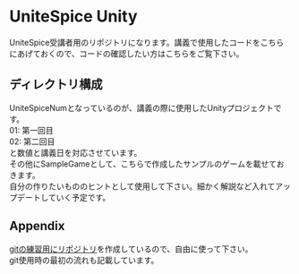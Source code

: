 # UniteSpice Unity

UniteSpice受講者用のリポジトリになります。講義で使用したコードをこちらにあげておくので、コードの確認したい方はこちらをご覧下さい。

## ディレクトリ構成
UniteSpiceNumとなっているのが、講義の際に使用したUnityプロジェクトです。<br>
01: 第一回目<br>
02: 第二回目<br>
と数値と講義日を対応させています。<br>
その他にSampleGameとして、こちらで作成したサンプルのゲームを載せておきます。<br>自分の作りたいもののヒントとして使用して下さい。細かく解説など入れてアップデートしていく予定です。

## Appendix
[gitの練習用にリポジトリ](https://github.com/miyaro/UniteSpiceGitPractice)を作成しているので、自由に使って下さい。<br>
git使用時の最初の流れも記載しています。
